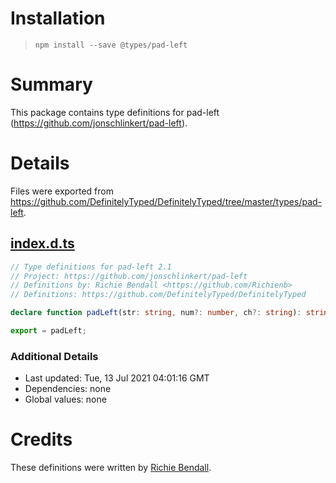 # Installation
> `npm install --save @types/pad-left`

# Summary
This package contains type definitions for pad-left (https://github.com/jonschlinkert/pad-left).

# Details
Files were exported from https://github.com/DefinitelyTyped/DefinitelyTyped/tree/master/types/pad-left.
## [index.d.ts](https://github.com/DefinitelyTyped/DefinitelyTyped/tree/master/types/pad-left/index.d.ts)
````ts
// Type definitions for pad-left 2.1
// Project: https://github.com/jonschlinkert/pad-left
// Definitions by: Richie Bendall <https://github.com/Richienb>
// Definitions: https://github.com/DefinitelyTyped/DefinitelyTyped

declare function padLeft(str: string, num?: number, ch?: string): string;

export = padLeft;

````

### Additional Details
 * Last updated: Tue, 13 Jul 2021 04:01:16 GMT
 * Dependencies: none
 * Global values: none

# Credits
These definitions were written by [Richie Bendall](https://github.com/Richienb).
